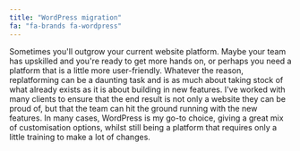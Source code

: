 ```yaml
---
title: "WordPress migration"
fa: "fa-brands fa-wordpress"
---
```


Sometimes you'll outgrow your current website platform. Maybe your team has upskilled and you're ready to get more hands on, or perhaps you need a platform that is a little more user-friendly. Whatever the reason, replatforming can be a daunting task and is as much about taking stock of what already exists as it is about building in new features. I've worked with many clients to ensure that the end result is not only a website they can be proud of, but that the team can hit the ground running with the new features. In many cases, WordPress is my go-to choice, giving a great mix of customisation options, whilst still being a platform that requires only a little training to make a lot of changes.